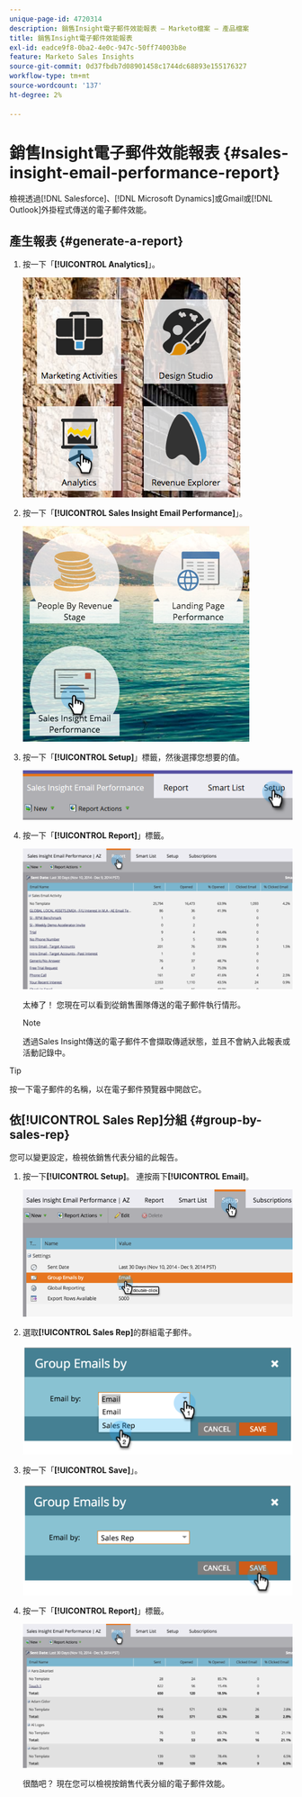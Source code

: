 ```yaml
---
unique-page-id: 4720314
description: 銷售Insight電子郵件效能報表 — Marketo檔案 — 產品檔案
title: 銷售Insight電子郵件效能報表
exl-id: eadce9f8-0ba2-4e0c-947c-50ff74003b8e
feature: Marketo Sales Insights
source-git-commit: 0d37fbdb7d08901458c1744dc68893e155176327
workflow-type: tm+mt
source-wordcount: '137'
ht-degree: 2%

---
```


# 銷售Insight電子郵件效能報表 {#sales-insight-email-performance-report}

檢視透過[!DNL Salesforce]、[!DNL Microsoft Dynamics]或Gmail或[!DNL Outlook]外掛程式傳送的電子郵件效能。

## 產生報表 {#generate-a-report}

1. 按一下「**[!UICONTROL Analytics]**」。

   ![](assets/mainnav-analyticshand-small.png)

1. 按一下「**[!UICONTROL Sales Insight Email Performance]**」。

   ![](assets/analytics-salesemailreporthand.png)

1. 按一下「**[!UICONTROL Setup]**」標籤，然後選擇您想要的值。

   ![](assets/three.png)

1. 按一下「**[!UICONTROL Report]**」標籤。

   ![](assets/image2014-12-9-12-3a5-3a35.png)

   太棒了！ 您現在可以看到從銷售團隊傳送的電子郵件執行情形。

   >[!NOTE]
   >
   >透過Sales Insight傳送的電子郵件不會擷取傳遞狀態，並且不會納入此報表或活動記錄中。

>[!TIP]
>
>按一下電子郵件的名稱，以在電子郵件預覽器中開啟它。

## 依[!UICONTROL Sales Rep]分組 {#group-by-sales-rep}

您可以變更設定，檢視依銷售代表分組的此報告。

1. 按一下&#x200B;**[!UICONTROL Setup]**。 連按兩下&#x200B;**[!UICONTROL Email]**。

   ![](assets/image2014-12-9-12-3a12-3a19.png)

1. 選取&#x200B;**[!UICONTROL Sales Rep]**&#x200B;的群組電子郵件。

   ![](assets/image2014-12-9-12-3a16-3a42.png)

1. 按一下「**[!UICONTROL Save]**」。

   ![](assets/image2014-12-9-12-3a17-3a39.png)

1. 按一下「**[!UICONTROL Report]**」標籤。

   ![](assets/image2014-12-9-12-3a19-3a7.png)

   很酷吧？ 現在您可以檢視按銷售代表分組的電子郵件效能。
